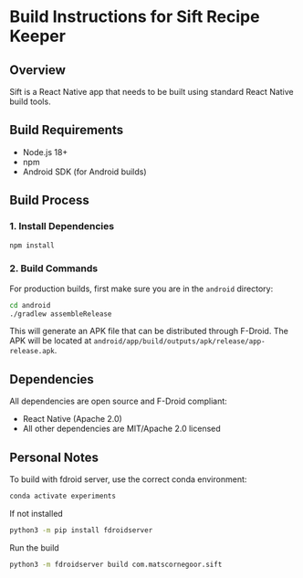 # Build Instructions for Sift Recipe Keeper

## Overview

Sift is a React Native app that needs to be built using standard React Native build tools.

## Build Requirements

- Node.js 18+
- npm
- Android SDK (for Android builds)

## Build Process

### 1. Install Dependencies

```bash
npm install
```

### 2. Build Commands

For production builds, first make sure you are in the `android` directory:

```bash
cd android
./gradlew assembleRelease
```

This will generate an APK file that can be distributed through F-Droid. The APK will be located at `android/app/build/outputs/apk/release/app-release.apk`.

## Dependencies

All dependencies are open source and F-Droid compliant:

- React Native (Apache 2.0)
- All other dependencies are MIT/Apache 2.0 licensed

## Personal Notes

To build with fdroid server, use the correct conda environment:

```bash
conda activate experiments
```

If not installed

```bash
python3 -m pip install fdroidserver
```

Run the build

```bash
python3 -m fdroidserver build com.matscornegoor.sift
```
